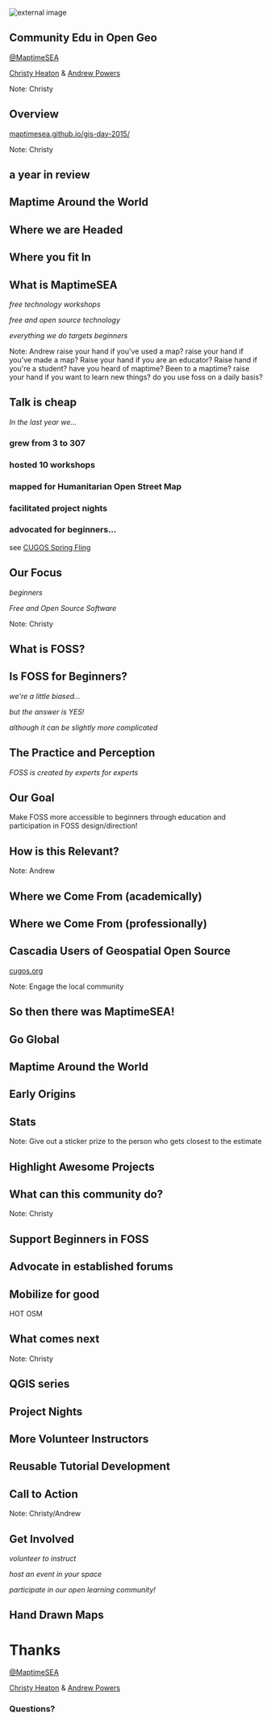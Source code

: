 ![external image](https://raw.githubusercontent.com/maptime/maptime.github.io/master/img/xmaptime-logo-web-header-rainbonly.png.pagespeed.ic.sUvy41gYSf.png "External Image Example")

## Community Edu in Open Geo

[@MaptimeSEA](https://twitter.com/MaptimeSEA)

[Christy Heaton](https://twitter.com/christytoes) & [Andrew Powers](https://twitter.com/p0wersa)

Note: Christy



## Overview
[maptimesea.github.io/gis-day-2015/](http://maptimesea.github.io/gis-day-2015/)

Note: Christy


## a year in review


## Maptime Around the World


## Where we are Headed


## Where you fit In



## What is MaptimeSEA

_free technology workshops_ <!-- .element: class="fragment" data-fragment-index="0" -->

_free and open source technology_ <!-- .element: class="fragment" data-fragment-index="1" -->

_everything we do targets beginners_ <!-- .element: class="fragment" data-fragment-index="2" -->

Note: Andrew raise your hand if you've used a map? raise your hand if you've made a map? Raise your hand if you are an educator? Raise hand if you're a student? have you heard of maptime? Been to a maptime? raise your hand if you want to learn new things? do you use foss on a daily basis?


## Talk is cheap

_In the last year we..._ <!-- .element: class="fragment" data-fragment-index="0" -->


### grew from 3 to 307


### hosted 10 workshops


### mapped for Humanitarian Open Street Map


### facilitated project nights


### advocated for beginners...

see [CUGOS Spring Fling](http://cugos.org/2015-spring-fling/)



## Our Focus

_beginners_ <!-- .element: class="fragment" data-fragment-index="0" -->

_Free and Open Source Software_ <!-- .element: class="fragment" data-fragment-index="1" -->

Note: Christy


## What is FOSS?


## Is FOSS for Beginners?

_we're a little biased..._ <!-- .element: class="fragment" data-fragment-index="0" -->

_but the answer is YES!_ <!-- .element: class="fragment" data-fragment-index="1" -->

_although it can be slightly more complicated_ <!-- .element: class="fragment" data-fragment-index="2" -->


## The Practice and Perception

_FOSS is created by experts for experts_ <!-- .element: class="fragment" data-fragment-index="0" -->


## Our Goal

Make FOSS more accessible to beginners through education and participation in FOSS design/direction!



## How is this Relevant?

Note: Andrew


## Where we Come From (academically)


## Where we Come From (professionally)


## Cascadia Users of Geospatial Open Source

[cugos.org](http://cugos.org/)

Note: Engage the local community


## So then there was MaptimeSEA!



## Go Global


## Maptime Around the World


## Early Origins


## Stats

Note: Give out a sticker prize to the person who gets closest to the estimate

## Highlight Awesome Projects



## What can this community do?

Note: Christy


## Support Beginners in FOSS


## Advocate in established forums


## Mobilize for good

HOT OSM



## What comes next

Note: Christy


## QGIS series


## Project Nights


## More Volunteer Instructors


## Reusable Tutorial Development



## Call to Action

Note: Christy/Andrew


## Get Involved

_volunteer to instruct_ <!-- .element: class="fragment" data-fragment-index="0" -->

_host an event in your space_ <!-- .element: class="fragment" data-fragment-index="1" -->

_participate in our open learning community!_ <!-- .element: class="fragment" data-fragment-index="2" -->


## Hand Drawn Maps



# Thanks

[@MaptimeSEA](https://twitter.com/MaptimeSEA)

[Christy Heaton](https://twitter.com/christytoes) & [Andrew Powers](https://twitter.com/p0wersa)

### Questions?
